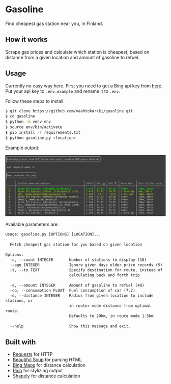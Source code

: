 # Gasoline

Find cheapest gas station near you, in Finland.

## How it works

Scrape gas prices and calculate which station is cheapest, based on distance from a given location and amount of gasoline to refuel.

## Usage

Currently no easy way here. First you need to get a Bing api key from [here](https://docs.microsoft.com/en-us/bingmaps/getting-started/bing-maps-dev-center-help/getting-a-bing-maps-key). Put your api key to `.env.example` and rename it to `.env`.

Follow these steps to install:

```bash
$ git clone https://github.com/vaahtokarkki/gasoline.git
$ cd gasoline
$ python -m venv env
$ source env/bin/activate
$ pip install -r requirements.txt
$ python gasoline.py <location>
```
Example output:

![Example](docs/gasoline-example.png)

Available parameters are:

```
Usage: gasoline.py [OPTIONS] [LOCATION]...

  Fetch cheapest gas station for you based on given location

Options:
  -c, --count INTEGER       Number of stations to display (10)
  --age INTEGER             Ignore given days older price records (5)
  -t, --to TEXT             Specify destination for route, instead of
                            calculating back and forth trip

  -a, --amount INTEGER      Amount of gasoline to refuel (40)
  -co, --consumption FLOAT  Fuel consumption of car (7.2)
  -d, --distance INTEGER    Radius from given location to include stations, or
                            in router mode distance from optimal route.
                            Defaults to 20km, in route mode 1.5km

  --help                    Show this message and exit.
```

## Built with

* [Requests](https://requests.readthedocs.io/en/master/) for HTTP
* [Beautiful Soup](https://www.crummy.com/software/BeautifulSoup/bs4/doc/) for parsing HTML
* [Bing Maps](https://docs.microsoft.com/en-us/bingmaps/rest-services/routes/) for distance calculation
* [Rich](https://github.com/willmcgugan/rich) for stylizing output
* [Shapely](https://github.com/Toblerity/Shapely) for distance calculation
